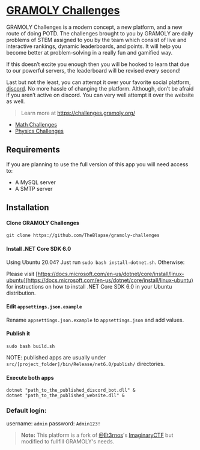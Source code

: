 # [GRAMOLY Challenges](https://challenges.gramoly.org)
GRAMOLY Challenges is a modern concept, a new platform, and a new route of doing POTD. The challenges brought to you by GRAMOLY are daily problems of STEM assigned to you by the team which consist of live and interactive rankings, dynamic leaderboards, and points. It will help you become better at problem-solving in a really fun and gamified way.

If this doesn’t excite you enough then you will be hooked to learn that due to our powerful servers, the leaderboard will be revised every second!

Last but not the least, you can attempt it over your favorite social platform, [discord](https://gramoly.org/discord). No more hassle of changing the platform. Although, don’t be afraid if you aren’t active on discord. You can very well attempt it over the website as well.

> Learn more at https://challenges.gramoly.org/ 

- [Math Challenges](https://math-challenges.gramoly.org)
- [Physics Challenges](https://physics-challenges.gramoly.org)



## Requirements

If you are planning to use the full version of this app you will need access to:

- A MySQL server
- A SMTP server 


## Installation

#### Clone GRAMOLY Challenges

```
git clone https://github.com/TheBlapse/gramoly-challenges
```

#### Install .NET Core SDK 6.0

Using Ubuntu 20.04? Just run `sudo bash install-dotnet.sh`. Otherwise:

Please visit [https://docs.microsoft.com/en-us/dotnet/core/install/linux-ubuntu](https://docs.microsoft.com/en-us/dotnet/core/install/linux-ubuntu) for instructions on how to install .NET Core SDK 6.0 in your Ubuntu distribution.

#### Edit `appsettings.json.example`

Rename `appsettings.json.example` to `appsettings.json` and add values.

#### Publish it

```
sudo bash build.sh
```

NOTE: published apps are usually under `src/[project_folder]/bin/Release/net6.0/publish/` directories.

#### Execute both apps

<!-- [TODO] Add scripts to auto generate systemd service files  -->

```
dotnet "path_to_the_published_discord_bot.dll" &
dotnet "path_to_the_published_website.dll" &
```

### Default login:
username: `admin`
password: `Admin123!`


> **Note:** This platform is a fork of [@Et3rnos](https://github.com/Et3rnos/)'s [ImaginaryCTF](https://github.com/Et3rnos/ImaginaryCTF) but modified to fullfill GRAMOLY's needs.
